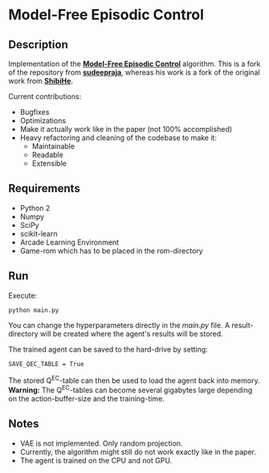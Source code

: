 # Model-Free Episodic Control

## Description
Implementation of the
**[Model-Free Episodic Control](http://arxiv.org/abs/1606.04460)**
algorithm. This is a fork of the repository from
**[sudeepraja](https://github.com/sudeepraja/Model-Free-Episodic-Control)**,
whereas his work is a fork of the original work from
**[ShibiHe](https://github.com/ShibiHe/Model-Free-Episodic-Control)**.

Current contributions:
- Bugfixes
- Optimizations
- Make it actually work like in the paper (not 100% accomplished)
- Heavy refactoring and cleaning of the codebase to make it:
    + Maintainable
    + Readable
    + Extensible

## Requirements
- Python 2
- Numpy
- SciPy
- scikit-learn
- Arcade Learning Environment
- Game-rom which has to be placed in the rom-directory

## Run
Execute:
```
python main.py
```
You can change the hyperparameters directly in the *main.py* file.
A result-directory will be created where the agent's results will be stored.

The trained agent can be saved to the hard-drive by setting:
```
SAVE_QEC_TABLE = True
```
The stored Q<sup>EC</sup>-table can then be used to load the agent back into
memory.
**Warning:** The Q<sup>EC</sup>-tables can become several gigabytes large
depending on the action-buffer-size and the training-time.

## Notes
- VAE is not implemented. Only random projection.
- Currently, the algorithm might still do not work exactly like in the paper.
- The agent is trained on the CPU and not GPU.
